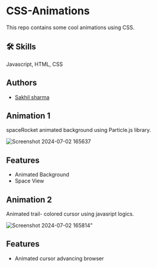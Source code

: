 # CSS-Animations


This repo contains some cool animations using CSS.
## 🛠 Skills
Javascript, HTML, CSS
## Authors

- [Sakhil sharma](https://github.com/sakhilsharma)

## Animation 1
spaceRocket animated background using Particle.js library.

![Screenshot 2024-07-02 165637](https://github.com/sakhilsharma/CSS-Animations/assets/157978636/1404626a-365f-498f-b068-e3c1bf53fc01)
## Features

- Animated Background
- Space View


## Animation 2
Animated trail- colored cursor using javasript logics.

![Screenshot 2024-07-02 165814](https://github.com/sakhilsharma/CSS-Animations/assets/157978636/dc69c7b3-66b6-4c79-900c-96d75238ab19)" 

## Features

- Animated cursor advancing browser
